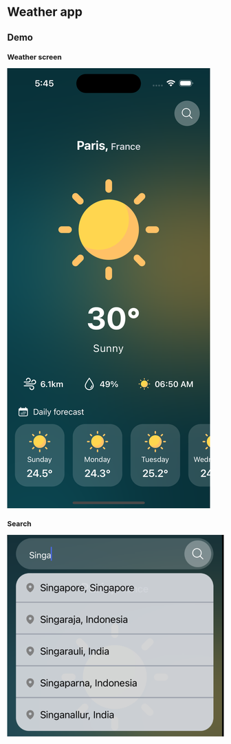 # Weather app

## Demo

### Weather screen

![demo](./demo/weather.png)

### Search

![search](./demo/search.png)
